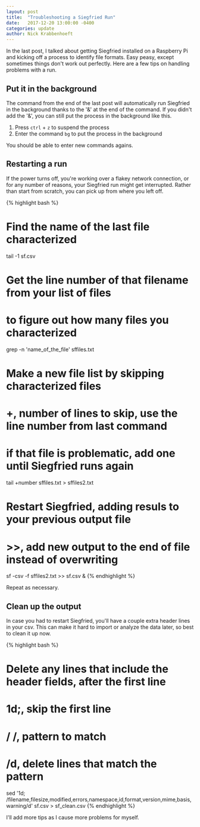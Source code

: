 ```yaml
---
layout: post
title:  "Troubleshooting a Siegfried Run"
date:   2017-12-20 13:00:00 -0400
categories: update
author: Nick Krabbenhoeft
---
```

In the last post, I talked about getting Siegfried installed on a Raspberry Pi and kicking off a process to identify file formats. Easy peasy, except sometimes things don't work out perfectly. Here are a few tips on handling problems with a run.

## Put it in the background
The command from the end of the last post will automatically run Siegfried in the background thanks to the '&' at the end of the command. If you didn't add the '&', you can still put the process in the background like this.

1. Press `ctrl` + `z` to suspend the process
2. Enter the command `bg` to put the process in the background

You should be able to enter new commands agains.

## Restarting a run
If the power turns off, you're working over a flakey network connection, or for any number of reasons, your Siegfried run might get interrupted. Rather than start from scratch, you can pick up from where you left off.

{% highlight bash %}
# Find the name of the last file characterized 
tail -1 sf.csv
# Get the line number of that filename from your list of files
# to figure out how many files you characterized
grep -n 'name_of_the_file' sffiles.txt
# Make a new file list by skipping characterized files
# +, number of lines to skip, use the line number from last command
# if that file is problematic, add one until Siegfried runs again
tail +number sffiles.txt > sffiles2.txt
# Restart Siegfried, adding resuls to your previous output file
# >>, add new output to the end of file instead of overwriting
sf -csv -f sffiles2.txt >> sf.csv &
{% endhighlight %}

Repeat as necessary.

## Clean up the output
In case you had to restart Siegfried, you'll have a couple extra header lines in your csv. This can make it hard to import or analyze the data later, so best to clean it up now.

{% highlight bash %}
# Delete any lines that include the header fields, after the first line
# 1d;, skip the first line
# / /, pattern to match
# /d, delete lines that match the pattern
sed '1d; /filename,filesize,modified,errors,namespace,id,format,version,mime,basis,warning/d' sf.csv > sf_clean.csv
{% endhighlight %}

I'll add more tips as I cause more problems for myself.



